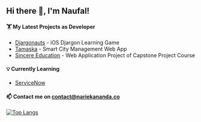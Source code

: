 ## Hi there 👋, I'm Naufal!

#### 🏋️ My Latest Projects as Developer
- [Djargonauts](https://github.com/priskilladrn/Djargonauts.git) - iOS Djargon Learning Game
- [Tamaska](https://gitlab.smartcitynusantara.id) - Smart City Management Web App
- [Sincere Education](https://github.com/SI-RPL-2022/SI4302_H_SINDU.git) - Web Application Project of Capstone Project Course

#### 💡 Currently Learning
- [ServiceNow](https://developer.servicenow.com/dev.do)

#### 📫 Contact me on **<a href="mailto:contact@nariekananda.co">contact@nariekananda.co<a/>**

[![Top Langs](https://github-readme-stats.vercel.app/api/top-langs/?username=hookayy)](https://github.com/anuraghazra/github-readme-stats)
